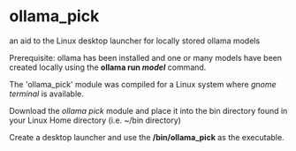 # ollama_pick
an aid to the Linux desktop launcher for locally stored ollama models

Prerequisite: ollama has been installed and one or many models have been created locally using the **ollama run _model_** command.

The 'ollama_pick' module was compiled for a Linux system where *gnome terminal* is available.

Download the *ollama pick* module and place it into the bin directory found in your Linux Home directory (i.e. ~/bin directory)

Create a desktop launcher and use the **<home directory>/bin/ollama_pick** as the executable.

